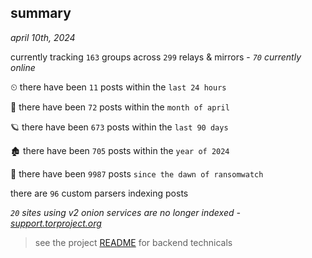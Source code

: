 
## summary
_april 10th, 2024_

currently tracking `163` groups across `299` relays & mirrors - _`70` currently online_

⏲ there have been `11` posts within the `last 24 hours`

🦈 there have been `72` posts within the `month of april`

🪐 there have been `673` posts within the `last 90 days`

🏚 there have been `705` posts within the `year of 2024`

🦕 there have been `9987` posts `since the dawn of ransomwatch`

there are `96` custom parsers indexing posts

_`20` sites using v2 onion services are no longer indexed - [support.torproject.org](https://support.torproject.org/onionservices/v2-deprecation/)_

> see the project [README](https://github.com/joshhighet/ransomwatch#ransomwatch--) for backend technicals
